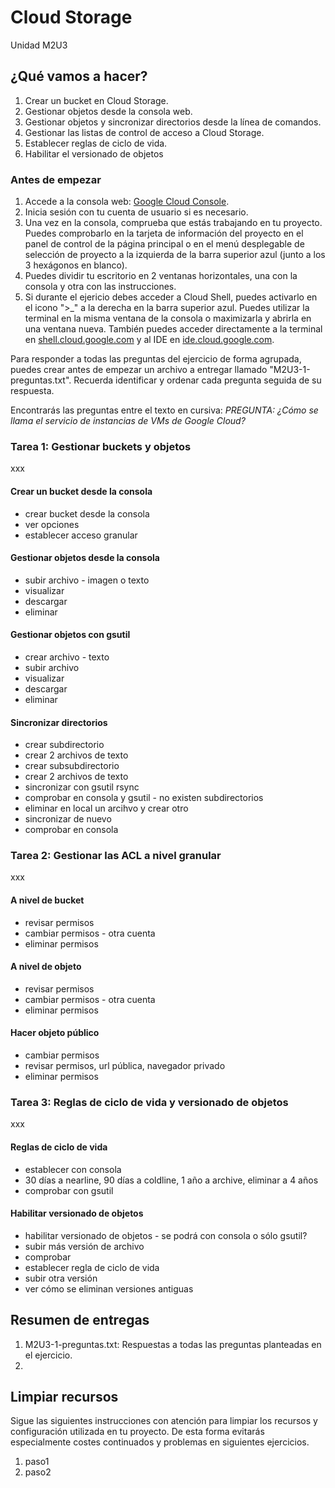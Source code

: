 # Cloud Storage
Unidad M2U3

## ¿Qué vamos a hacer?
1. Crear un bucket en Cloud Storage.
1. Gestionar objetos desde la consola web.
1. Gestionar objetos y sincronizar directorios desde la línea de comandos.
1. Gestionar las listas de control de acceso a Cloud Storage.
1. Establecer reglas de ciclo de vida.
1. Habilitar el versionado de objetos

### Antes de empezar
1. Accede a la consola web: [Google Cloud Console](https://console.cloud.google.com).
1. Inicia sesión con tu cuenta de usuario si es necesario.
1. Una vez en la consola, comprueba que estás trabajando en tu proyecto. Puedes comprobarlo en la tarjeta de información del proyecto en el panel de control de la página principal o en el menú desplegable de selección de proyecto a la izquierda de la barra superior azul (junto a los 3 hexágonos en blanco).
1. Puedes dividir tu escritorio en 2 ventanas horizontales, una con la consola y otra con las instrucciones.
1. Si durante el ejericio debes acceder a Cloud Shell, puedes activarlo en el icono ">_" a la derecha en la barra superior azul. Puedes utilizar la terminal en la misma ventana de la consola o maximizarla y abrirla en una ventana nueva. También puedes acceder directamente a la terminal en [shell.cloud.google.com](https://shell.cloud.google.com) y al IDE en [ide.cloud.google.com](https://ide.cloud.google.com/).

Para responder a todas las preguntas del ejercicio de forma agrupada, puedes crear antes de empezar un archivo a entregar llamado "M2U3-1-preguntas.txt". Recuerda identificar y ordenar cada pregunta seguida de su respuesta.

Encontrarás las preguntas entre el texto en cursiva: *PREGUNTA: ¿Cómo se llama el servicio de instancias de VMs de Google Cloud?*

### Tarea 1: Gestionar buckets y objetos
xxx

#### Crear un bucket desde la consola
- crear bucket desde la consola
- ver opciones
- establecer acceso granular

#### Gestionar objetos desde la consola
- subir archivo - imagen o texto
- visualizar
- descargar
- eliminar

#### Gestionar objetos con gsutil
- crear archivo - texto
- subir archivo
- visualizar
- descargar
- eliminar

#### Sincronizar directorios
- crear subdirectorio
- crear 2 archivos de texto
- crear subsubdirectorio
- crear 2 archivos de texto
- sincronizar con gsutil rsync
- comprobar en consola y gsutil - no existen subdirectorios
- eliminar en local un arcihvo y crear otro
- sincronizar de nuevo
- comprobar en consola

### Tarea 2: Gestionar las ACL a nivel granular
xxx

#### A nivel de bucket
- revisar permisos
- cambiar permisos - otra cuenta
- eliminar permisos

#### A nivel de objeto
- revisar permisos
- cambiar permisos - otra cuenta
- eliminar permisos

#### Hacer objeto público
- cambiar permisos
- revisar permisos, url pública, navegador privado
- eliminar permisos

### Tarea 3: Reglas de ciclo de vida y versionado de objetos
xxx

#### Reglas de ciclo de vida
- establecer con consola
- 30 días a nearline, 90 días a coldline, 1 año a archive, eliminar a 4 años
- comprobar con gsutil

#### Habilitar versionado de objetos
- habilitar versionado de objetos - se podrá con consola o sólo gsutil?
- subir más versión de archivo
- comprobar
- establecer regla de ciclo de vida
- subir otra versión
- ver cómo se eliminan versiones antiguas

## Resumen de entregas
1. M2U3-1-preguntas.txt: Respuestas a todas las preguntas planteadas en el ejercicio.
1. [nombre de archivo]: descripción

## Limpiar recursos
Sigue las siguientes instrucciones con atención para limpiar los recursos y configuración utilizada en tu proyecto. De esta forma evitarás especialmente costes continuados y problemas en siguientes ejercicios.

1. paso1
1. paso2
